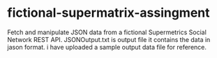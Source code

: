 # fictional-supermatrix-assingment
Fetch and manipulate JSON data from a fictional Supermetrics Social Network REST API.
JSONOutput.txt is output file it contains the data in jason format.
i have uploaded a sample output data file for reference.
